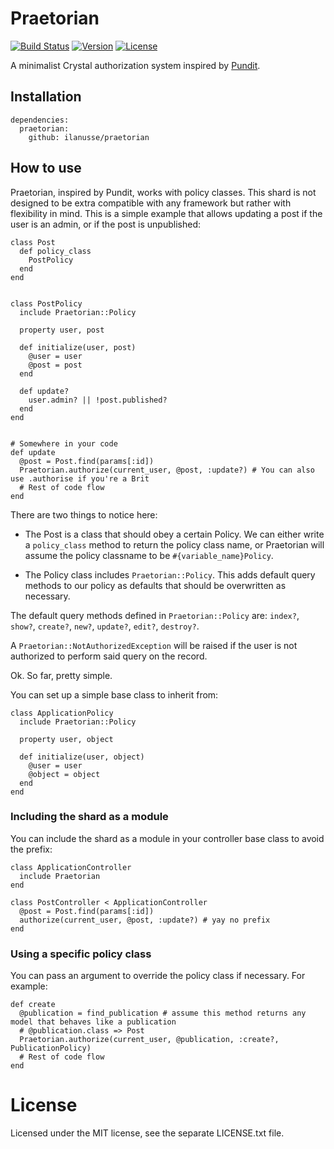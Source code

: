 # Praetorian
[![Build Status](https://travis-ci.org/ilanusse/praetorian.svg?branch=master)](https://travis-ci.org/ilanusse/praetorian)
[![Version](https://img.shields.io/github/tag/ilanusse/praetorian.svg?maxAge=360)](https://github.com/ilanusse/praetorian/releases/latest)
[![License](https://img.shields.io/github/license/ilanusse/praetorian.svg)](https://github.com/ilanusse/praetorian/blob/master/LICENSE)

A minimalist Crystal authorization system inspired by [Pundit](https://github.com/varvet/pundit).

## Installation

```crystal
dependencies:
  praetorian:
    github: ilanusse/praetorian
```

## How to use

Praetorian, inspired by Pundit, works with policy classes. This shard is not designed to be extra compatible with any framework but rather with flexibility in mind.
This is a simple example that allows updating
a post if the user is an admin, or if the post is unpublished:

```crystal
class Post
  def policy_class
    PostPolicy
  end
end


class PostPolicy
  include Praetorian::Policy

  property user, post

  def initialize(user, post)
    @user = user
    @post = post
  end

  def update?
    user.admin? || !post.published?
  end
end


# Somewhere in your code
def update
  @post = Post.find(params[:id])
  Praetorian.authorize(current_user, @post, :update?) # You can also use .authorise if you're a Brit
  # Rest of code flow
end
```

There are two things to notice here:
- The Post is a class that should obey a certain Policy. We can either write a `policy_class` method to return the policy class name, or Praetorian will assume the policy classname to be `#{variable_name}Policy`.

- The Policy class includes `Praetorian::Policy`. This adds default query methods to our policy as defaults that should be overwritten as necessary.

The default query methods defined in `Praetorian::Policy` are: `index?`, `show?`, `create?`, `new?`, `update?`, `edit?`, `destroy?`.

A `Praetorian::NotAuthorizedException` will be raised if the user is not authorized to perform said query on the record.

Ok. So far, pretty simple.

You can set up a simple base class to inherit from:

```crystal
class ApplicationPolicy
  include Praetorian::Policy

  property user, object

  def initialize(user, object)
    @user = user
    @object = object
  end
end
```

### Including the shard as a module

You can include the shard as a module in your controller base class to avoid the prefix:

```crystal
class ApplicationController
  include Praetorian
end

class PostController < ApplicationController
  @post = Post.find(params[:id])
  authorize(current_user, @post, :update?) # yay no prefix
end
```

### Using a specific policy class
You can pass an argument to override the policy class if necessary. For example:

```crystal
def create
  @publication = find_publication # assume this method returns any model that behaves like a publication
  # @publication.class => Post
  Praetorian.authorize(current_user, @publication, :create?, PublicationPolicy)
  # Rest of code flow
end
```

# License

Licensed under the MIT license, see the separate LICENSE.txt file.
